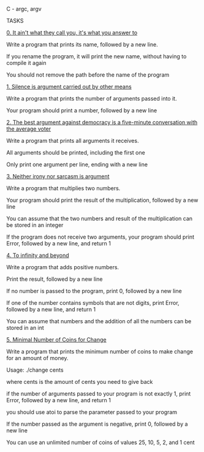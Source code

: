 C - argc, argv



TASKS



[0. It ain't what they call you, it's what you answer to](0-whatsmyname.c)



Write a program that prints its name, followed by a new line.



If you rename the program, it will print the new name, without having to compile it again

You should not remove the path before the name of the program



[1. Silence is argument carried out by other means](1-args.c)



Write a program that prints the number of arguments passed into it.



Your program should print a number, followed by a new line





[2. The best argument against democracy is a five-minute conversation with the average voter](2-args.c)



Write a program that prints all arguments it receives.



All arguments should be printed, including the first one

Only print one argument per line, ending with a new line



[3. Neither irony nor sarcasm is argument](3-mul.c)



Write a program that multiplies two numbers.



Your program should print the result of the multiplication, followed by a new line

You can assume that the two numbers and result of the multiplication can be stored in an integer

If the program does not receive two arguments, your program should print Error, followed by a new line, and return 1



[4. To infinity and beyond](4-add.c)



Write a program that adds positive numbers.



Print the result, followed by a new line

If no number is passed to the program, print 0, followed by a new line

If one of the number contains symbols that are not digits, print Error, followed by a new line, and return 1

You can assume that numbers and the addition of all the numbers can be stored in an int



[5. Minimal Number of Coins for Change](100-change.c)



Write a program that prints the minimum number of coins to make change for an amount of money.



Usage: ./change cents

where cents is the amount of cents you need to give back

if the number of arguments passed to your program is not exactly 1, print Error, followed by a new line, and return 1

you should use atoi to parse the parameter passed to your program

If the number passed as the argument is negative, print 0, followed by a new line

You can use an unlimited number of coins of values 25, 10, 5, 2, and 1 cent
